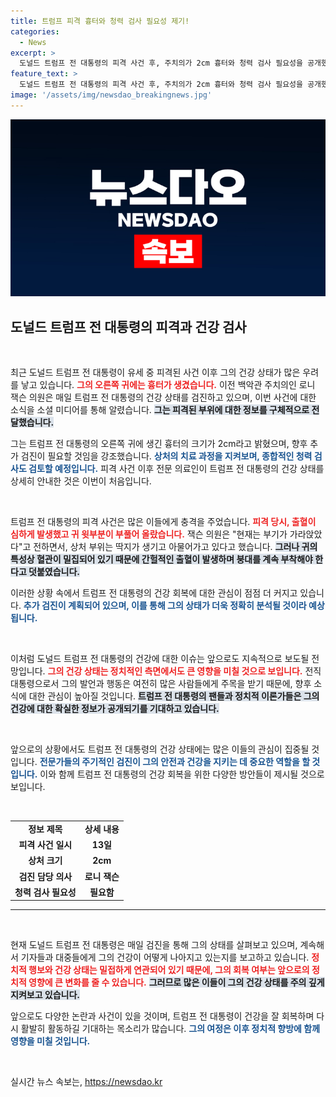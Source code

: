 ```yaml
---
title: 트럼프 피격 흉터와 청력 검사 필요성 제기!
categories:
  - News
excerpt: >
  도널드 트럼프 전 대통령의 피격 사건 후, 주치의가 2cm 흉터와 청력 검사 필요성을 공개했습니다. 출혈로 붕대를 착용 중인 트럼프! 그의 건강에 대한 진단이 주목받고 있습니다. 클릭하여 상세 정보를 확인하세요!
feature_text: >
  도널드 트럼프 전 대통령의 피격 사건 후, 주치의가 2cm 흉터와 청력 검사 필요성을 공개했습니다. 출혈로 붕대를 착용 중인 트럼프! 그의 건강에 대한 진단이 주목받고 있습니다. 클릭하여 상세 정보를 확인하세요!
image: '/assets/img/newsdao_breakingnews.jpg'
---
```


<p><img src="/assets/img/newsdao_breakingnews.jpg" alt="cryptoinkorea 속보" /></p>

<h2 data-ke-size="size26">도널드 트럼프 전 대통령의 피격과 건강 검사</h2>

<p data-ke-size="size16">&nbsp;</p>

<p>최근 도널드 트럼프 전 대통령이 유세 중 피격된 사건 이후 그의 건강 상태가 많은 우려를 낳고 있습니다. <b><span style="color: #ee2323;">그의 오른쪽 귀에는 흉터가 생겼습니다.</span></b> 이전 백악관 주치의인 로니 잭슨 의원은 매일 트럼프 전 대통령의 건강 상태를 검진하고 있으며, 이번 사건에 대한 소식을 소셜 미디어를 통해 알렸습니다. <b><span style="background-color: #21538527;">그는 피격된 부위에 대한 정보를 구체적으로 전달했습니다.</span></b> </p>

<p>그는 트럼프 전 대통령의 오른쪽 귀에 생긴 흉터의 크기가 2cm라고 밝혔으며, 향후 추가 검진이 필요할 것임을 강조했습니다. <b><span style="color: #1a5490;">상처의 치료 과정을 지켜보며, 종합적인 청력 검사도 검토할 예정입니다.</span></b> 피격 사건 이후 전문 의료인이 트럼프 전 대통령의 건강 상태를 상세히 안내한 것은 이번이 처음입니다. </p>

<p data-ke-size="size16">&nbsp;</p>

<p>트럼프 전 대통령의 피격 사건은 많은 이들에게 충격을 주었습니다. <b><span style="color: #ee2323;">피격 당시, 출혈이 심하게 발생했고 귀 윗부분이 부풀어 올랐습니다.</span></b> 잭슨 의원은 "현재는 부기가 가라앉았다"고 전하면서, 상처 부위는 딱지가 생기고 아물어가고 있다고 했습니다. <b><span style="background-color: #21538527;">그러나 귀의 특성상 혈관이 밀집되어 있기 때문에 간헐적인 출혈이 발생하며 붕대를 계속 부착해야 한다고 덧붙였습니다.</span></b></p>

<p>이러한 상황 속에서 트럼프 전 대통령의 건강 회복에 대한 관심이 점점 더 커지고 있습니다. <b><span style="color: #1a5490;">추가 검진이 계획되어 있으며, 이를 통해 그의 상태가 더욱 정확히 분석될 것이라 예상됩니다.</span></b> </p>

<p data-ke-size="size16">&nbsp;</p>

<p>이처럼 도널드 트럼프 전 대통령의 건강에 대한 이슈는 앞으로도 지속적으로 보도될 전망입니다. <b><span style="color: #ee2323;">그의 건강 상태는 정치적인 측면에서도 큰 영향을 미칠 것으로 보입니다.</span></b> 전직 대통령으로서 그의 발언과 행동은 여전히 많은 사람들에게 주목을 받기 때문에, 향후 소식에 대한 관심이 높아질 것입니다. <b><span style="background-color: #21538527;">트럼프 전 대통령의 팬들과 정치적 이론가들은 그의 건강에 대한 확실한 정보가 공개되기를 기대하고 있습니다.</span></b> </p>

<p data-ke-size="size16">&nbsp;</p>

<p>앞으로의 상황에서도 트럼프 전 대통령의 건강 상태에는 많은 이들의 관심이 집중될 것입니다. <b><span style="color: #1a5490;">전문가들의 주기적인 검진이 그의 안전과 건강을 지키는 데 중요한 역할을 할 것입니다.</span></b> 이와 함께 트럼프 전 대통령의 건강 회복을 위한 다양한 방안들이 제시될 것으로 보입니다. </p>

<p data-ke-size="size16">&nbsp;</p>

<table style="width: 100%; border-collapse: collapse;">
    <tr>
        <td style="text-align: center; height: 17px;"><b>정보 제목</b></td>
        <td style="text-align: center; height: 17px;"><b>상세 내용</b></td>
    </tr>
    <tr>
        <td style="text-align: center; height: 17px;"><b>피격 사건 일시</b></td>
        <td style="text-align: center; height: 17px;"><b>13일</b></td>
    </tr>
    <tr>
        <td style="text-align: center; height: 17px;"><b>상처 크기</b></td>
        <td style="text-align: center; height: 17px;"><b>2cm</b></td>
    </tr>
    <tr>
        <td style="text-align: center; height: 17px;"><b>검진 담당 의사</b></td>
        <td style="text-align: center; height: 17px;"><b>로니 잭슨</b></td>
    </tr>
    <tr>
        <td style="text-align: center; height: 17px;"><b>청력 검사 필요성</b></td>
        <td style="text-align: center; height: 17px;"><b>필요함</b></td>
    </tr>
</table>

<hr />

<p data-ke-size="size16">&nbsp;</p>

<p>현재 도널드 트럼프 전 대통령은 매일 검진을 통해 그의 상태를 살펴보고 있으며, 계속해서 기자들과 대중들에게 그의 건강이 어떻게 나아지고 있는지를 보고하고 있습니다. <b><span style="color: #ee2323;">정치적 행보와 건강 상태는 밀접하게 연관되어 있기 때문에, 그의 회복 여부는 앞으로의 정치적 영향에 큰 변화를 줄 수 있습니다.</span></b> <b><span style="background-color: #21538527;">그러므로 많은 이들이 그의 건강 상태를 주의 깊게 지켜보고 있습니다.</span></b></p>

<p>앞으로도 다양한 논란과 사건이 있을 것이며, 트럼프 전 대통령이 건강을 잘 회복하며 다시 활발히 활동하길 기대하는 목소리가 많습니다. <b><span style="color: #1a5490;">그의 여정은 이후 정치적 향방에 함께 영향을 미칠 것입니다.</span></b></p>

<p data-ke-size="size16">&nbsp;</p>
실시간 뉴스 속보는, <a href="https://newsdao.kr" rel="dofollow">https://newsdao.kr</a>


